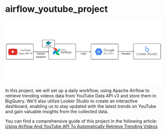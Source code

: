 # airflow_youtube_project
![Youtube ETL Pipeline](youtube_etl_pipeline.png)

In this project, we will set up a daily workflow, using Apache Airflow to retrieve trending videos data from YouTube Data API v3 and store them in BigQuery. We'll also utilize Looker Studio to create an interactive dashboard, enabling us to stay updated with the latest trends on YouTube and gain valuable insights from the collected data.

You can find a comprehensive guide of this project in the following article: [Using Airflow And YouTube API To Automatically Retrieve Trending Videos](https://supertype.ai/notes/airflow-trending-youtube-video-project/)
